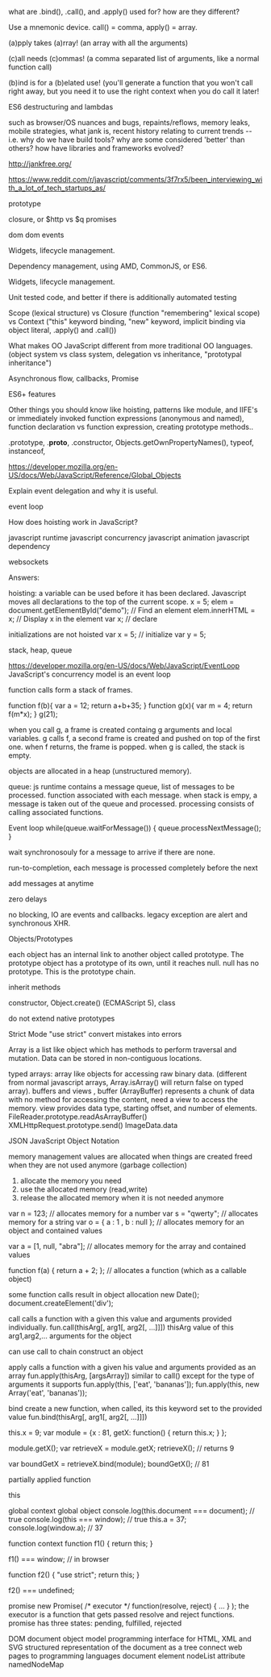 what are .bind(), .call(), and .apply() used for? how are they different?

Use a mnemonic device. call() = comma, apply() = array.

(a)pply takes (a)rray! (an array with all the arguments)

(c)all needs (c)ommas! (a comma separated list of arguments, like a normal function call)

(b)ind is for a (b)elated use! (you'll generate a function that you won't call right away, but you need it to use the right context when you do call it later!

 ES6 destructuring and lambdas
 
 such as browser/OS nuances and bugs, repaints/reflows, memory leaks, mobile strategies, what jank is, recent history relating to current trends -- i.e. why do we have build tools? why are some considered 'better' than others? how have libraries and frameworks evolved?
 
http://jankfree.org/

https://www.reddit.com/r/javascript/comments/3f7rx5/been_interviewing_with_a_lot_of_tech_startups_as/

prototype

closure, or $http vs $q promises

dom
dom events

Widgets, lifecycle management.

Dependency management, using AMD, CommonJS, or ES6.

Widgets, lifecycle management.

Unit tested code, and better if there is additionally automated testing

Scope (lexical structure) vs Closure (function "remembering" lexical scope) vs Context ("this" keyword binding, "new" keyword, implicit binding via object literal, .apply() and .call())

What makes OO JavaScript different from more traditional OO languages. (object system vs class system, delegation vs inheritance, "prototypal inheritance")

Asynchronous flow, callbacks, Promise

ES6+ features

Other things you should know like hoisting, patterns like module, and IIFE's or immediately invoked function expressions (anonymous and named), function declaration vs function expression, creating prototype methods..

 .prototype, .__proto__, .constructor, Objects.getOwnPropertyNames(), typeof, instanceof, 
 
 
 https://developer.mozilla.org/en-US/docs/Web/JavaScript/Reference/Global_Objects
 
 Explain event delegation and why it is useful.
 
 event loop
 
 How does hoisting work in JavaScript?

javascript runtime
javascript concurrency
javascript animation
javascript dependency

websockets







Answers:

hoisting: a variable can be used before it has been declared. Javascript moves all declarations
to the top of the current scope.
x = 5;
elem = document.getElementById("demo"); // Find an element
elem.innerHTML = x;                     // Display x in the element
var x; // declare

initializations are not hoisted
var x = 5; // initialize
var y = 5;

stack, heap, queue


https://developer.mozilla.org/en-US/docs/Web/JavaScript/EventLoop
JavaScript's concurrency model is an event loop

function calls form a stack of frames.

function f(b){
  var a = 12;
  return a+b+35;
}
function g(x){
  var m = 4;
  return f(m*x);
}
g(21);

when you call g, a frame is created containg g arguments and local variables.
g calls f, a second frame is created and pushed on top of the first one. when
f returns, the frame is popped. when g is called, the stack is empty.

objects are allocated in a heap (unstructured memory).

queue: js runtime contains a message queue, list of messages to be processed.
function associated with each message.
when stack is empy, a message is taken out of the queue and processed.
processing consists of calling associated functions.

Event loop
while(queue.waitForMessage()) {
  queue.processNextMessage();
}

wait synchronosouly for a message to arrive if there are none.

run-to-completion, each message is processed completely before the next

add messages at anytime

zero delays

no blocking, IO are events and callbacks. legacy exception are
alert and synchronous XHR.



Objects/Prototypes

each object has an internal link to another object called
prototype. The prototype object has a prototype of its own,
until it reaches null. null has no prototype. This is the prototype chain.

inherit methods

constructor, Object.create() (ECMAScript 5), class

do not extend native prototypes


Strict Mode
"use strict"
convert mistakes into errors

Array is a list like object which has methods to perform traversal and mutation. Data can
be stored in non-contiguous locations.

typed arrays: array like objects for accessing raw binary data. (different from normal 
javascript arrays, Array.isArray() will return false on typed array). buffers and views
, buffer (ArrayBuffer) represents a chunk of data with no method for accessing the content, need a view
to access the memory. view provides data type, starting offset, and number of elements.
FileReader.prototype.readAsArrayBuffer()
XMLHttpRequest.prototype.send()
ImageData.data

JSON JavaScript Object Notation


memory management
values are allocated when things are created
freed when they are not used anymore (garbage collection)

1. allocate the memory you need
2. use the allocated memory (read,write)
3. release the allocated memory when it is not needed anymore

var n = 123;      // allocates memory for a number
var s = "qwerty"; // allocates memory for a string
var o = {
  a : 1
, b : null
}; // allocates memory for an object and contained values

var a = [1, null, "abra"]; // allocates memory for the array and contained values

function f(a) {
  return a + 2;
}; // allocates a function (which as a callable object)

some function calls result in object allocation
new Date();
document.createElement('div'); 


call
calls a function with a given this value and arguments provided individually.
fun.call(thisArg[, arg1[, arg2[, ...]]])
thisArg value of this
arg1,arg2,... arguments for the object

can use call to chain construct an object

apply
calls a function with a given his value and arguments provided as an array
fun.apply(thisArg, [argsArray])
similar to call() except for the type of arguments it supports
fun.apply(this, ['eat', 'bananas']);
fun.apply(this, new Array('eat', 'bananas'));

bind 
create a new function, when called, its this keyword set to the provided value
fun.bind(thisArg[, arg1[, arg2[, ...]]])

this.x = 9;
var module = {x : 81, getX: function() { return this.x; } };

module.getX();
var retrieveX = module.getX;
retrieveX();
// returns 9

var boundGetX = retrieveX.bind(module);
boundGetX(); // 81

partially applied function



this

global context
global object
console.log(this.document === document); // true
console.log(this === window); // true
this.a = 37;
console.log(window.a); // 37

function context
function f1() {
  return this;
}

f1() === window; // in browser

function f2() {
  "use strict";
  return this;
}

f2() === undefined;


promise
new Promise( /* executor */ function(resolve, reject) { ... } );
the executor is a function that gets passed resolve and reject functions.
promise has three states: pending, fulfilled, rejected

DOM document object model
programming interface for HTML, XML and SVG
structured representation of the document as a tree
connect web pages to programming languages
document
element
nodeList
attribute
namedNodeMap
